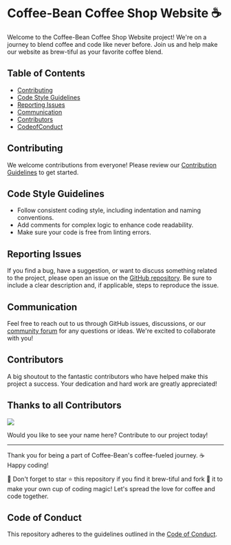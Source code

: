 # Coffee-Bean Coffee Shop Website ☕

Welcome to the Coffee-Bean Coffee Shop Website project! We're on a journey to blend coffee and code like never before. Join us and help make our website as brew-tiful as your favorite coffee blend.

## Table of Contents
- [Contributing](#contributing)
- [Code Style Guidelines](#code-style-guidelines)
- [Reporting Issues](#reporting-issues)
- [Communication](#communication)
- [Contributors](#contributors)
- [CodeofConduct](#codeofconduct)

## Contributing

We welcome contributions from everyone! Please review our [Contribution Guidelines](CONTRIBUTING.md) to get started. 

## Code Style Guidelines

- Follow consistent coding style, including indentation and naming conventions.
- Add comments for complex logic to enhance code readability.
- Make sure your code is free from linting errors.

## Reporting Issues

If you find a bug, have a suggestion, or want to discuss something related to the project, please open an issue on the [GitHub repository](https://github.com/your-username/coffee-bean/issues). Be sure to include a clear description and, if applicable, steps to reproduce the issue.

## Communication

Feel free to reach out to us through GitHub issues, discussions, or our [community forum]([link-to-forum](https://github.com/yash19sinha/coffee-bean/discussions/2)) for any questions or ideas. We're excited to collaborate with you!

## Contributors

A big shoutout to the fantastic contributors who have helped make this project a success. Your dedication and hard work are greatly appreciated!

## Thanks to all Contributors <a name = "contributors"></a>

<a href="https://github.com/yash19sinha/coffee-bean/graphs/contributors"> 
<img src="https://contrib.rocks/image?repo=yash19sinha/coffee-bean" /> 
</a>

Would you like to see your name here? Contribute to our project today!

---

Thank you for being a part of Coffee-Bean's coffee-fueled journey. ☕ Happy coding!

🌟 Don't forget to star ⭐ this repository if you find it brew-tiful and fork 🍴 it to make your own cup of coding magic! Let's spread the love for coffee and code together.

## Code of Conduct
This repository adheres to the guidelines outlined in the [Code of Conduct](CODE_OF_CONDUCT.md).
